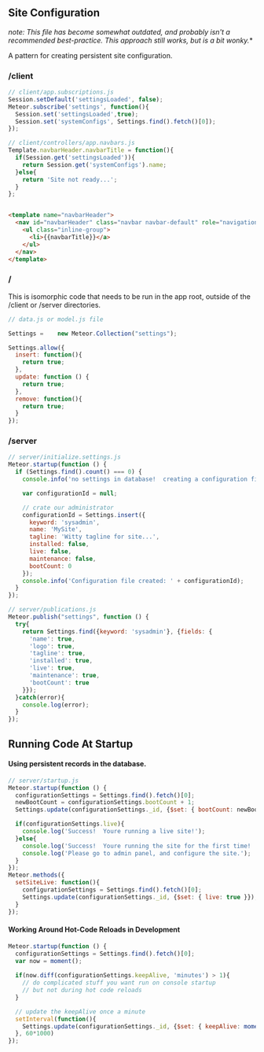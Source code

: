 ## Site Configuration  
*note:  This file has become somewhat outdated, and probably isn't a recommended best-practice.  This approach still works, but is a bit wonky.**  

A pattern for creating persistent site configuration.  

### /client

````js
// client/app.subscriptions.js
Session.setDefault('settingsLoaded', false);
Meteor.subscribe('settings', function(){
  Session.set('settingsLoaded',true);
  Session.set('systemConfigs', Settings.find().fetch()[0]);
});

// client/controllers/app.navbars.js
Template.navbarHeader.navbarTitle = function(){
  if(Session.get('settingsLoaded')){
    return Session.get('systemConfigs').name;
  }else{
    return 'Site not ready...';
  }
};
````

````html

<template name="navbarHeader">
  <nav id="navbarHeader" class="navbar navbar-default" role="navigation">
    <ul class="inline-group">
      <li>{{navbarTitle}}</a>
    </ul>
  </nav>
</template>
````


### /
This is isomorphic code that needs to be run in the app root, outside of the /client or /server directories.  
````js
// data.js or model.js file

Settings =    new Meteor.Collection("settings");

Settings.allow({
  insert: function(){
    return true;
  },
  update: function () {
    return true;
  },
  remove: function(){
    return true;
  }
});
````


### /server 

````js
// server/initialize.settings.js
Meteor.startup(function () {
  if (Settings.find().count() === 0) {
    console.info('no settings in database!  creating a configuration file.');

    var configurationId = null;

    // crate our administrator
    configurationId = Settings.insert({
      keyword: 'sysadmin',
      name: 'MySite',
      tagline: 'Witty tagline for site...',
      installed: false,
      live: false,
      maintenance: false,
      bootCount: 0
    });
    console.info('Configuration file created: ' + configurationId);
  }
});

// server/publications.js
Meteor.publish("settings", function () {
  try{
    return Settings.find({keyword: 'sysadmin'}, {fields: {
      'name': true,
      'logo': true,
      'tagline': true,
      'installed': true,
      'live': true,
      'maintenance': true,
      'bootCount': true
    }});
  }catch(error){
    console.log(error);
  }
});
````

## Running Code At Startup

####  Using persistent records in the database.    
````js
// server/startup.js
Meteor.startup(function () {
  configurationSettings = Settings.find().fetch()[0];
  newBootCount = configurationSettings.bootCount + 1;
  Settings.update(configurationSettings._id, {$set: { bootCount: newBootCount }});

  if(configurationSettings.live){
    console.log('Success!  Youre running a live site!');
  }else{
    console.log('Success!  Youre running the site for the first time!  Its not live yet, however.');
    console.log('Please go to admin panel, and configure the site.');
  }
});
Meteor.methods({
  setSiteLive: function(){
    configurationSettings = Settings.find().fetch()[0];
    Settings.update(configurationSettings._id, {$set: { live: true }});
  }
});

````

#### Working Around Hot-Code Reloads in Development

````js
Meteor.startup(function () {
  configurationSettings = Settings.find().fetch()[0];
  var now = moment();
  
  if(now.diff(configurationSettings.keepAlive, 'minutes') > 1){
    // do complicated stuff you want run on console startup
    // but not during hot code reloads
  }

  // update the keepAlive once a minute        
  setInterval(function(){
    Settings.update(configurationSettings._id, {$set: { keepAlive: moment() }});
  }, 60*1000)
});
````

